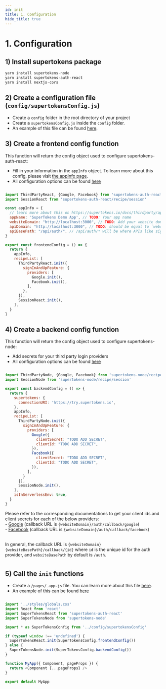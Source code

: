 ```yaml
---
id: init
title: 1. Configuration
hide_title: true
---
```


# 1. Configuration

## 1) Install supertokens package
```js
yarn install supertokens-node
yarn install supertokens-auth-react
yarn install nextjs-cors
```

## 2) Create a configuration file (`config/supertokensConfig.js`)
- Create a `config` folder in the root directory of your project
- Create a `supertokensConfig.js` inside the `config` folder.
- An example of this file can be found [here](https://github.com/supertokens/next.js/blob/canary/examples/with-supertokens/config/supertokensConfig.js).


## 3) Create a frontend config function
This function will return the config object used to configure supertokens-auth-react:
- Fill in your information in the `appInfo` object. To learn more about this config, please visit [the appInfo page](../appinfo).
- All configuration options can be found [here](/docs/auth-react/thirdparty/init)

<!--DOCUSAURUS_CODE_TABS-->
<!--/config/supertokensConfig.js-->
```js

import ThirdPartyReact, {Google, Facebook} from 'supertokens-auth-react/recipe/thirdparty'
import SessionReact from 'supertokens-auth-react/recipe/session'

const appInfo = {
  // learn more about this on https://supertokens.io/docs/thirdparty/appinfo
  appName: 'SuperTokens Demo App', // TODO: Your app name
  websiteDomain: "http://localhost:3000", // TODO: Add your website domain
  apiDomain: "http://localhost:3000", // TODO: should be equal to `websiteDomain` in case using the `api` folder for APIs
  apiBasePath: "/api/auth/", // /api/auth/* will be where APIs like sign out, sign in will be exposed
}

export const frontendConfig = () => {
  return {
    appInfo,
    recipeList: [
      ThirdPartyReact.init({
        signInAndUpFeature: {
          providers: [
            Google.init(),
            Facebook.init(),
          ],
        },
      }),
      SessionReact.init(),
    ],
  }
}

```
<!--END_DOCUSAURUS_CODE_TABS-->

## 4) Create a backend config function
This function will return the config object used to configure supertokens-node:
- Add secrets for your third party login providers
- All configuration options can be found [here](/docs/nodejs/thirdparty/init)

<!--DOCUSAURUS_CODE_TABS-->
<!--/config/supertokensConfig.js-->
```js

import ThirdPartyNode, {Google, Facebook} from 'supertokens-node/recipe/thirdparty'
import SessionNode from 'supertokens-node/recipe/session'

export const backendConfig = () => {
  return {
    supertokens: {
      connectionURI: 'https://try.supertokens.io',
    },
    appInfo,
    recipeList: [
      ThirdPartyNode.init({
        signInAndUpFeature: {
          providers: [
            Google({
              clientSecret: "TODO ADD SECRET",
              clientId: "TODO ADD SECRET",
            }),
            Facebook({
              clientSecret: "TODO ADD SECRET",
              clientId: "TODO ADD SECRET",
            }),
          ],
        }
      }),
      SessionNode.init(),
    ],
    isInServerlessEnv: true,
  }
}

```
<!--END_DOCUSAURUS_CODE_TABS-->

<div class="specialNote" style="margin-bottom: 40px">
Please refer to the corresponding documentations to get your client ids and client secrets for each of the below providers:<br/>
  - <a href="https://developers.google.com/identity/sign-in/web/sign-in#create_authorization_credentials" rel="noopener noreferrer" target="_blank" >Google</a> (callback URL is <code>{websiteDomain}/auth/callback/google</code>)<br/>
  - <a href="https://developers.facebook.com/docs/development/create-an-app" rel="noopener noreferrer" target="_blank" >Facebook</a> (callback URL is <code>{websiteDomain}/auth/callback/facebook</code>)<br/><br/>

In general, the callback URL is `{websiteDomain}{websiteBasePath}/callback/{id}` where `id` is the unique id for the auth provider, and `websiteBasePath` by default is `/auth`.
</div>

## 5) Call the `init` functions

- Create a `/pages/_app.js` file. You can learn more about this file [here](https://nextjs.org/docs/advanced-features/custom-app).
- An example of this can be found [here](https://github.com/supertokens/next.js/blob/canary/examples/with-supertokens/pages/_app.js)

<!--DOCUSAURUS_CODE_TABS-->
<!--/pages/_app.js-->

```js

import '../styles/globals.css'
import React from 'react'
import SuperTokensReact from 'supertokens-auth-react'
import SuperTokensNode from 'supertokens-node'

import * as SuperTokensConfig from '../config/supertokensConfig'

if (typeof window !== 'undefined') {
  SuperTokensReact.init(SuperTokensConfig.frontendConfig())
} else {
  SuperTokensNode.init(SuperTokensConfig.backendConfig())
}

function MyApp({ Component, pageProps }) {
  return <Component {...pageProps} />
}

export default MyApp
```

<!--END_DOCUSAURUS_CODE_TABS-->
